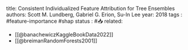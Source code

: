 
title: Consistent Individualized Feature Attribution for Tree Ensembles
authors: Scott M. Lundberg, Gabriel G. Erion, Su-In Lee
year: 2018
tags :  #feature-importance #shap
status : #📥 
related: 
- [[@banachewiczKaggleBookData2022]]
- [[@breimanRandomForests2001]]
